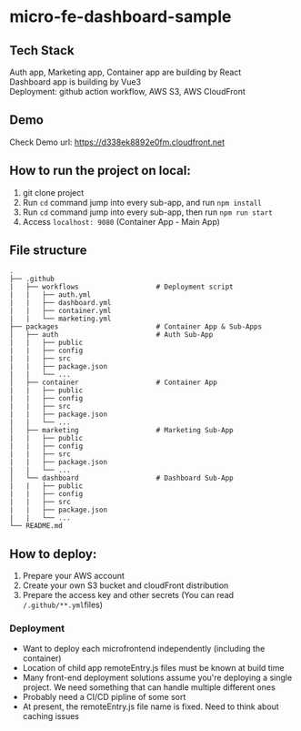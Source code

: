 # micro-fe-dashboard-sample

## Tech Stack
Auth app, Marketing app, Container app are building by React <br>
Dashboard app is building by Vue3 <br>
Deployment: github action workflow, AWS S3, AWS CloudFront <br>

## Demo
Check Demo url: https://d338ek8892e0fm.cloudfront.net

## How to run the project on local:
1. git clone project
2. Run `cd` command jump into every sub-app, and run `npm install`
3. Run `cd` command jump into every sub-app, then run `npm run start`
4. Access `localhost: 9080` (Container App - Main App)

## File structure
    .
    ├── .github
    |   ├── workflows                   # Deployment script
    |   |   ├── auth.yml
    |   |   ├── dashboard.yml
    |   |   ├── container.yml
    |   |   └── marketing.yml
    ├── packages                        # Container App & Sub-Apps
    │   ├── auth                        # Auth Sub-App
    |   |   ├── public
    |   |   ├── config
    |   |   ├── src
    |   |   ├── package.json
    |   |   └── ... 
    │   ├── container                   # Container App
    |   |   ├── public
    |   |   ├── config
    |   |   ├── src
    |   |   ├── package.json
    |   |   └── ... 
    │   ├── marketing                   # Marketing Sub-App
    |   |   ├── public
    |   |   ├── config
    |   |   ├── src
    |   |   ├── package.json
    |   |   └── ... 
    │   └── dashboard                   # Dashboard Sub-App
    |   |   ├── public
    |   |   ├── config
    |   |   ├── src
    |   |   ├── package.json
    |   |   └── ... 
    └── README.md

## How to deploy:
1. Prepare your AWS account
2. Create your own S3 bucket and cloudFront distribution
3. Prepare the access key and other secrets (You can read `/.github/**.yml`files)
 
### Deployment
- Want to deploy each microfrontend independently (including the container)
- Location of child app remoteEntry.js files must be known at build time
- Many front-end deployment solutions assume you're deploying a single project. We need something that can handle multiple different ones
- Probably need a CI/CD pipline of some sort
- At present, the remoteEntry.js file name is fixed. Need to think about caching issues


